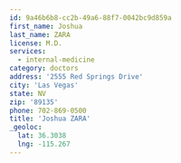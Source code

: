 ```yaml
---
id: 9a46b6b8-cc2b-49a6-88f7-0042bc9d859a
first_name: Joshua
last_name: ZARA
license: M.D.
services:
  - internal-medicine
category: doctors
address: '2555 Red Springs Drive'
city: 'Las Vegas'
state: NV
zip: '89135'
phone: 702-869-0500
title: 'Joshua ZARA'
_geoloc:
  lat: 36.3038
  lng: -115.267
---
```

